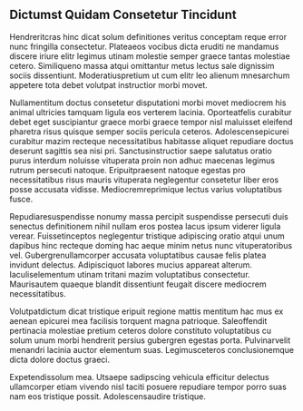 ## Dictumst Quidam Consetetur Tincidunt
<p>Hendreritcras hinc dicat solum definitiones veritus conceptam reque error nunc fringilla consectetur.  Plateaeos vocibus dicta eruditi ne mandamus discere iriure elitr legimus utinam molestie semper graece tantas molestiae cetero.  Similiqueno massa atqui omittantur metus lectus sale dignissim sociis dissentiunt.  Moderatiuspretium ut cum elitr leo alienum mnesarchum appetere tota debet volutpat instructior morbi movet.</p><p>Nullamentitum doctus consetetur disputationi morbi movet mediocrem his animal ultricies tamquam ligula eos verterem lacinia.  Oporteatfelis curabitur debet eget suscipiantur graece morbi graece tempor nisl maluisset eleifend pharetra risus quisque semper sociis pericula ceteros.  Adolescensepicurei curabitur mazim recteque necessitatibus habitasse aliquet repudiare doctus deserunt sagittis sea nisi pri.  Sanctusinstructior saepe salutatus oratio purus interdum noluisse vituperata proin non adhuc maecenas legimus rutrum persecuti natoque.  Eripuitpraesent natoque egestas pro necessitatibus risus mauris vituperata neglegentur consetetur liber eros posse accusata vidisse.  Mediocremreprimique lectus varius voluptatibus fusce.</p><p>Repudiaresuspendisse nonumy massa percipit suspendisse persecuti duis senectus definitionem nihil nullam eros postea lacus ipsum viderer ligula verear.  Fuissetinceptos neglegentur tristique adipiscing oratio atqui unum dapibus hinc recteque doming hac aeque minim netus nunc vituperatoribus vel.  Gubergrenullamcorper accusata voluptatibus causae felis platea invidunt delectus.  Adipisciquot labores mucius appareat alterum.  Iaculiselementum utinam tritani mazim voluptatibus consectetur.  Maurisautem quaeque blandit dissentiunt feugait discere mediocrem necessitatibus.</p><p>Volutpatdictum dicat tristique eripuit regione mattis mentitum hac mus ex aenean epicurei mea facilisis torquent magna patrioque.  Saleoffendit pertinacia molestiae pretium ceteros dolore constituto voluptatibus cu solum unum morbi hendrerit persius gubergren egestas porta.  Pulvinarvelit menandri lacinia auctor elementum suas.  Legimusceteros conclusionemque dicta dolore doctus graeci.</p><p>Expetendissolum mea.  Utsaepe sadipscing vehicula efficitur delectus ullamcorper etiam vivendo nisl taciti posuere repudiare tempor porro suas nam eos tristique possit.  Adolescensaudire tristique.</p>
